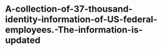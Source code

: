 # A-collection-of-37-thousand-identity-information-of-US-federal-employees.-The-information-is-updated